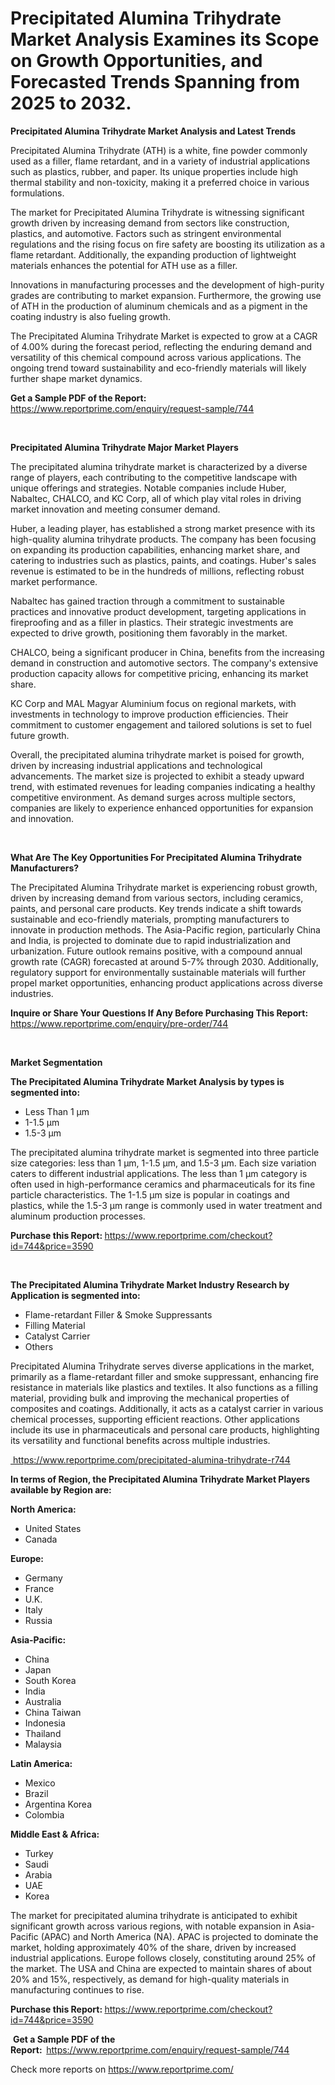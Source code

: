 <p><h1>Precipitated Alumina Trihydrate Market Analysis Examines its Scope on Growth Opportunities, and Forecasted Trends Spanning from 2025 to 2032.</h1></p><p><strong>Precipitated Alumina Trihydrate Market Analysis and Latest Trends</strong></p>
<p><p>Precipitated Alumina Trihydrate (ATH) is a white, fine powder commonly used as a filler, flame retardant, and in a variety of industrial applications such as plastics, rubber, and paper. Its unique properties include high thermal stability and non-toxicity, making it a preferred choice in various formulations. </p><p>The market for Precipitated Alumina Trihydrate is witnessing significant growth driven by increasing demand from sectors like construction, plastics, and automotive. Factors such as stringent environmental regulations and the rising focus on fire safety are boosting its utilization as a flame retardant. Additionally, the expanding production of lightweight materials enhances the potential for ATH use as a filler. </p><p>Innovations in manufacturing processes and the development of high-purity grades are contributing to market expansion. Furthermore, the growing use of ATH in the production of aluminum chemicals and as a pigment in the coating industry is also fueling growth. </p><p>The Precipitated Alumina Trihydrate Market is expected to grow at a CAGR of 4.00% during the forecast period, reflecting the enduring demand and versatility of this chemical compound across various applications. The ongoing trend toward sustainability and eco-friendly materials will likely further shape market dynamics.</p></p>
<p><strong>Get a Sample PDF of the Report:&nbsp;</strong> <a href="https://www.reportprime.com/enquiry/request-sample/744?utm_campaign=2030&utm_medium=2&utm_source=Github&utm_content=ia&utm_term=18032025&utm_id=precipitated-alumina-trihydrate">https://www.reportprime.com/enquiry/request-sample/744</a></p>
<p>&nbsp;</p>
<p><strong>Precipitated Alumina Trihydrate Major Market Players</strong></p>
<p><p>The precipitated alumina trihydrate market is characterized by a diverse range of players, each contributing to the competitive landscape with unique offerings and strategies. Notable companies include Huber, Nabaltec, CHALCO, and KC Corp, all of which play vital roles in driving market innovation and meeting consumer demand.</p><p>Huber, a leading player, has established a strong market presence with its high-quality alumina trihydrate products. The company has been focusing on expanding its production capabilities, enhancing market share, and catering to industries such as plastics, paints, and coatings. Huber's sales revenue is estimated to be in the hundreds of millions, reflecting robust market performance.</p><p>Nabaltec has gained traction through a commitment to sustainable practices and innovative product development, targeting applications in fireproofing and as a filler in plastics. Their strategic investments are expected to drive growth, positioning them favorably in the market.</p><p>CHALCO, being a significant producer in China, benefits from the increasing demand in construction and automotive sectors. The company's extensive production capacity allows for competitive pricing, enhancing its market share.</p><p>KC Corp and MAL Magyar Aluminium focus on regional markets, with investments in technology to improve production efficiencies. Their commitment to customer engagement and tailored solutions is set to fuel future growth.</p><p>Overall, the precipitated alumina trihydrate market is poised for growth, driven by increasing industrial applications and technological advancements. The market size is projected to exhibit a steady upward trend, with estimated revenues for leading companies indicating a healthy competitive environment. As demand surges across multiple sectors, companies are likely to experience enhanced opportunities for expansion and innovation.</p></p>
<p>&nbsp;</p>
<p><strong>What Are The Key Opportunities For Precipitated Alumina Trihydrate Manufacturers?</strong></p>
<p><p>The Precipitated Alumina Trihydrate market is experiencing robust growth, driven by increasing demand from various sectors, including ceramics, paints, and personal care products. Key trends indicate a shift towards sustainable and eco-friendly materials, prompting manufacturers to innovate in production methods. The Asia-Pacific region, particularly China and India, is projected to dominate due to rapid industrialization and urbanization. Future outlook remains positive, with a compound annual growth rate (CAGR) forecasted at around 5-7% through 2030. Additionally, regulatory support for environmentally sustainable materials will further propel market opportunities, enhancing product applications across diverse industries.</p></p>
<p><strong>Inquire or Share Your Questions If Any Before Purchasing This Report:</strong> <a href="https://www.reportprime.com/enquiry/pre-order/744?utm_campaign=2030&utm_medium=2&utm_source=Github&utm_content=ia&utm_term=18032025&utm_id=precipitated-alumina-trihydrate">https://www.reportprime.com/enquiry/pre-order/744</a></p>
<p>&nbsp;</p>
<p><strong>Market Segmentation</strong></p>
<p><strong>The Precipitated Alumina Trihydrate Market Analysis by types is segmented into:</strong></p>
<p><ul><li>Less Than 1 μm</li><li>1-1.5 μm</li><li>1.5-3 μm</li></ul></p>
<p><p>The precipitated alumina trihydrate market is segmented into three particle size categories: less than 1 μm, 1-1.5 μm, and 1.5-3 μm. Each size variation caters to different industrial applications. The less than 1 μm category is often used in high-performance ceramics and pharmaceuticals for its fine particle characteristics. The 1-1.5 μm size is popular in coatings and plastics, while the 1.5-3 μm range is commonly used in water treatment and aluminum production processes.</p></p>
<p><strong>Purchase this Report:&nbsp;</strong><a href="https://www.reportprime.com/checkout?id=744&price=3590&utm_campaign=2030&utm_medium=2&utm_source=Github&utm_content=ia&utm_term=18032025&utm_id=precipitated-alumina-trihydrate">https://www.reportprime.com/checkout?id=744&price=3590</a></p>
<p>&nbsp;</p>
<p><strong>The Precipitated Alumina Trihydrate Market Industry Research by Application is segmented into:</strong></p>
<p><ul><li>Flame-retardant Filler & Smoke Suppressants</li><li>Filling Material</li><li>Catalyst Carrier</li><li>Others</li></ul></p>
<p><p>Precipitated Alumina Trihydrate serves diverse applications in the market, primarily as a flame-retardant filler and smoke suppressant, enhancing fire resistance in materials like plastics and textiles. It also functions as a filling material, providing bulk and improving the mechanical properties of composites and coatings. Additionally, it acts as a catalyst carrier in various chemical processes, supporting efficient reactions. Other applications include its use in pharmaceuticals and personal care products, highlighting its versatility and functional benefits across multiple industries.</p></p>
<p><a href="https://www.reportprime.com/precipitated-alumina-trihydrate-r744?utm_campaign=2030&utm_medium=2&utm_source=Github&utm_content=ia&utm_term=18032025&utm_id=precipitated-alumina-trihydrate">&nbsp;https://www.reportprime.com/precipitated-alumina-trihydrate-r744</a></p>
<p><strong>In terms of Region, the Precipitated Alumina Trihydrate Market Players available by Region are:</strong></p>
<p>
    <p> <strong> North America: </strong>
        <ul>
            <li>United States</li>
            <li>Canada</li>
        </ul>
        </p> 
    <p> <strong> Europe: </strong>
        <ul>
            <li>Germany</li>
            <li>France</li>
            <li>U.K.</li>
            <li>Italy</li>
            <li>Russia</li>
        </ul>
        </p> 
    <p> <strong> Asia-Pacific: </strong>
        <ul>
            <li>China</li>
            <li>Japan</li>
            <li>South Korea</li>
            <li>India</li>
            <li>Australia</li>
            <li>China Taiwan</li>
            <li>Indonesia</li>
            <li>Thailand</li>
            <li>Malaysia</li>
        </ul>
        </p> 
    <p> <strong> Latin America: </strong>
        <ul>
            <li>Mexico</li>
            <li>Brazil</li>
            <li>Argentina Korea</li>
            <li>Colombia</li>
        </ul>
        </p> 
    <p> <strong> Middle East & Africa: </strong>
        <ul>
            <li>Turkey</li>
            <li>Saudi</li>
            <li>Arabia</li>
            <li>UAE</li>
            <li>Korea</li>
        </ul>
    </p>
    </p>
<p><p>The market for precipitated alumina trihydrate is anticipated to exhibit significant growth across various regions, with notable expansion in Asia-Pacific (APAC) and North America (NA). APAC is projected to dominate the market, holding approximately 40% of the share, driven by increased industrial applications. Europe follows closely, constituting around 25% of the market. The USA and China are expected to maintain shares of about 20% and 15%, respectively, as demand for high-quality materials in manufacturing continues to rise.</p></p>
<p><strong>Purchase this Report: </strong><a href="https://www.reportprime.com/checkout?id=744&price=3590&utm_campaign=2030&utm_medium=2&utm_source=Github&utm_content=ia&utm_term=18032025&utm_id=precipitated-alumina-trihydrate">https://www.reportprime.com/checkout?id=744&price=3590</a></p>
<p>&nbsp;<strong>Get a Sample PDF of the Report:&nbsp;&nbsp;</strong><a href="https://www.reportprime.com/enquiry/request-sample/744?utm_campaign=2030&utm_medium=2&utm_source=Github&utm_content=ia&utm_term=18032025&utm_id=precipitated-alumina-trihydrate">https://www.reportprime.com/enquiry/request-sample/744</a></p>
<p><strong></strong></p>
<p>Check more reports on <a href="https://www.reportprime.com/?utm_campaign=2030&utm_medium=2&utm_source=Github&utm_content=ia&utm_term=18032025&utm_id=precipitated-alumina-trihydrate">https://www.reportprime.com/</a></p>